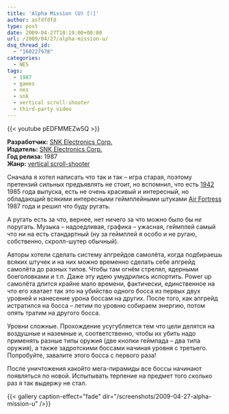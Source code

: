 ```yaml
---
title: 'Alpha Mission (U) [!]'
author: asfdfdfd
type: post
date: 2009-04-27T18:19:00+00:00
url: /2009/04/27/alpha-mission-u/
dsq_thread_id:
  - "160227978"
categories:
  - NES
tags:
  - 1987
  - games
  - nes
  - snk
  - vertical scroll-shooter
  - third-party video
---
```

{{< youtube pEDFMMEZw5Q >}}

**Разработчик:** [SNK Electronics Corp.][1]  
**Издатель:** [SNK Electronics Corp.][1]  
**Год релиза:** 1987  
**Жанр:** [vertical scroll-shooter][2] 

Сначала я хотел написать что так и так – игра старая, поэтому претензий сильных предъявлять не стоит, но вспомнил, что есть [1942](/2008/12/06/1942-u/) 1985 года выпуска, есть не очень красивый и интересный, но обладающий всякими интересными геймплейными штуками [Air Fortress](/2009/03/28/air-fortress-u/) 1987 года и решил что буду ругать. 

А ругать есть за что, вернее, нет ничего за что можно было бы _не_ поругать. Музыка – надоедливая, графика – ужасная, геймплей самый что ни на есть стандартный (ну за геймплей я особо и не ругаю, собственно, скролл-шутер обычный). 

Авторы хотели сделать систему апгрейдов самолёта, когда подбираешь всяких штучек и на них можно временно сделать себе апгрейд самолёта до разных типов. Чтобы там огнём стрелял, ядерными боеголовками и т.п. Даже эту идею умудрились испортить. Power up самолёта длится крайне мало времени, фактически, единственное на что его хватает так это на убийство одного босса из первых двух уровней и нанесение урона боссам на других. После того, как апгрейд истратился на босса – летим по уровню собираем энергию, потом опять тратим на другого босса. 

Уровни сложные. Прохождение усугубляется тем что цели делятся на воздушные и наземные и, соответственно, чтобы их убить надо применять разные типы оружия (две кнопки геймпада – два типа оружия), а также задротскими боссами начиная уровня с третьего. Попробуйте, завалите этого босса с первого раза! 

После уничтожения какойто мега-пирамиды все боссы начинают появляться по новой. Испытывать терпение на предмет того сколько раз я так выдержу не стал. 

<!--more-->

{{< gallery caption-effect="fade" dir="/screenshots/2009-04-27-alpha-mission-u" />}}

 [1]: http://en.wikipedia.org/wiki/SNK_Playmore
 [2]: http://en.wikipedia.org/wiki/Shoot_%27em_up#Scrolling_shooters

